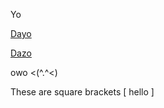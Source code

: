 Yo

[Dayo](https://www.google.com)

[Dazo](https://isthisreallyalink.com)

owo <(^.^<)

These are square brackets [ hello ] 
